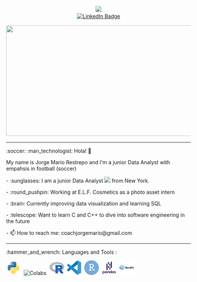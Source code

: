 <div id="header" align="center">
  <img src="https://media.giphy.com/media/oiF19DoZ8MtZhnElOd/giphy.gif" width="100"/>
</div>

<div id="header" align="center">
  <a href="https://www.linkedin.com/in/jorgemariorest">
    <img src="https://img.shields.io/badge/LinkedIn-blue?style=for-the-badge&logo=linkedin&logoColor=white" alt="LinkedIn Badge"/>
  </a>
</div>

<div id="header" align="center">
      <img src="https://komarev.com/ghpvc/?username=Jorge-Mario-18&style=flat-square&color=blue" alt=""/>
  </dic>
  
<div>
  <img src="https://media.giphy.com/media/2jMxXMfsJVJelv062L/giphy.gif" width="600" height="300"/>
</div>

---

<div id="header" align="left">
  <p> :soccer: :man_technologist: Hola! 👋 <p>
<p> My name is Jorge Mario Restrepo and I'm a junior Data Analyst with empahsis in football (soccer) <p>
<p> - :sunglasses: I am a junior Data Analyst <img src="https://media.giphy.com/media/iDaCeaKrHhUI1I8e2b/giphy.gif" width="30"> from New York.<p>
  <p> - :round_pushpin: Working at E.L.F. Cosmetics as a photo asset intern <p>
  <p> - :brain: Currently improving data visualization and learning SQL <p>
  <p> - :telescope: Want to learn C and C++ to dive into software engineering in the future <p>
  <p> - 📫 How to reach me: coachjorgemario@gmail.com <p>
</div>

---
<div od="header" align="left"> 
  <p> :hammer_and_wrench: Languages and Tools : <p>
  <img src="https://github.com/devicons/devicon/blob/master/icons/python/python-original.svg" title="Python" alt="Python" width="40" height="40"/>&nbsp;
  <img src="https://upload.wikimedia.org/wikipedia/commons/d/d0/Google_Colaboratory_SVG_Logo.svg" title="Colabs" alt="Colabs" width="40" height="40"/>&nbsp;
  <img src="https://github.com/devicons/devicon/blob/master/icons/r/r-original.svg" title="R" alt="R" width="40" height="40"/>&nbsp;
  <img src="https://github.com/devicons/devicon/blob/master/icons/vscode/vscode-original.svg" title="VSCode" alt="VSCode" width="40" height="40"/>&nbsp
  <img src="https://github.com/devicons/devicon/blob/master/icons/rstudio/rstudio-original.svg" title="RStudio" alt="RStudio" width="40" height="40"/>&nbsp
  <img src="https://github.com/devicons/devicon/blob/master/icons/pandas/pandas-original-wordmark.svg" title="Pandas" alt="Pandas" width="40" height="40"/>&nbsp
   <img src="https://github.com/devicons/devicon/blob/master/icons/numpy/numpy-original-wordmark.svg" title="Numpy" alt="Numpy" width="40" height="40"/>&nbsp
  </div>



